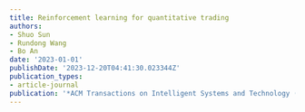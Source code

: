 ```yaml
---
title: Reinforcement learning for quantitative trading
authors:
- Shuo Sun
- Rundong Wang
- Bo An
date: '2023-01-01'
publishDate: '2023-12-20T04:41:30.023344Z'
publication_types:
- article-journal
publication: '*ACM Transactions on Intelligent Systems and Technology (ACM TIST)*'
---
```

